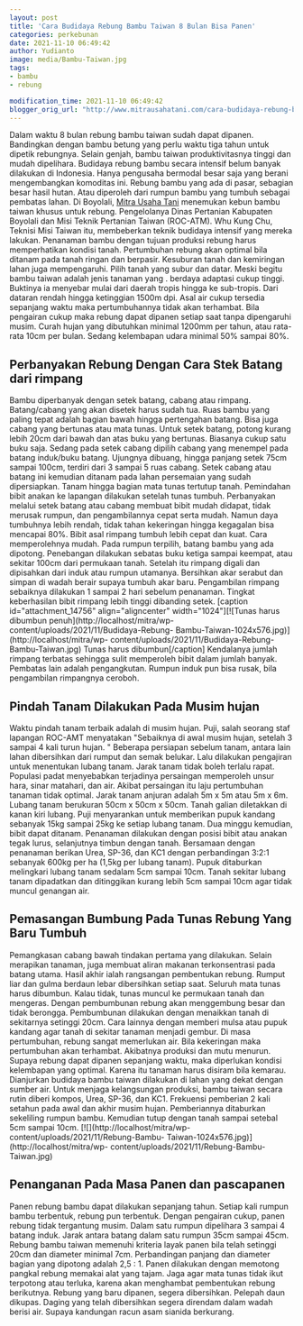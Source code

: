 ```yaml
---
layout: post
title: 'Cara Budidaya Rebung Bambu Taiwan 8 Bulan Bisa Panen'
categories: perkebunan
date: 2021-11-10 06:49:42
author: Yudianto
image: media/Bambu-Taiwan.jpg
tags:
- bambu
- rebung

modification_time: 2021-11-10 06:49:42
blogger_orig_url: "http://www.mitrausahatani.com/cara-budidaya-rebung-bambu-taiwan-8.html"
---
```


Dalam waktu 8 bulan rebung bambu taiwan sudah dapat dipanen. Bandingkan dengan
bambu betung yang perlu waktu tiga tahun untuk dipetik rebungnya. Selain
genjah, bambu taiwan produktivitasnya tinggi dan mudah dipelihara. Budidaya
rebung bambu secara intensif belum banyak dilakukan di Indonesia. Hanya
pengusaha bermodal besar saja yang berani mengembangkan komoditas ini. Rebung
bambu yang ada di pasar, sebagian besar hasil hutan. Atau diperoleh dari
rumpun bambu yang tumbuh sebagai pembatas lahan. Di Boyolali, [Mitra Usaha
Tani](https://www.mitrausahatani.com) menemukan kebun bambu taiwan khusus untuk
rebung. Pengelolanya Dinas Pertanian Kabupaten Boyolali dan Misi Teknik
Pertanian Taiwan (ROC-ATM). Whu Kung Chu, Teknisi Misi Taiwan itu, membeberkan
teknik budidaya intensif yang mereka lakukan. Penanaman bambu dengan tujuan
produksi rebung harus memperhatikan kondisi tanah. Pertumbuhan rebung akan
optimal bila ditanam pada tanah ringan dan berpasir. Kesuburan tanah dan
kemiringan lahan juga mempengaruhi. Pilih tanah yang subur dan datar. Meski
begitu bambu taiwan adalah jenis tanaman yang . berdaya adaptasi cukup tinggi.
Buktinya ia menyebar mulai dari daerah tropis hingga ke sub-tropis. Dari
dataran rendah hingga ketinggian 1500m dpi. Asal air cukup tersedia sepanjang
waktu maka pertumbuhannya tidak akan terhambat. Bila pengairan cukup maka
rebung dapat dipanen setiap saat tanpa dipengaruhi musim. Curah hujan yang
dibutuhkan minimal 1200mm per tahun, atau rata-rata 10cm per bulan. Sedang
kelembapan udara minimal 50% sampai 80%.

## Perbanyakan Rebung Dengan Cara Stek Batang dari rimpang

Bambu diperbanyak dengan setek batang, cabang atau rimpang. Batang/cabang yang
akan disetek harus sudah tua. Ruas bambu yang paling tepat adalah bagian bawah
hingga pertengahan batang. Bisa juga cabang yang bertunas atau mata tunas.
Untuk setek batang, potong kurang lebih 20cm dari bawah dan atas buku yang
bertunas. Biasanya cukup satu buku saja. Sedang pada setek cabang dipilih
cabang yang menempel pada batang induk/buku batang. Ujungnya dibuang, hingga
panjang setek 75cm sampai 100cm, terdiri dari 3 sampai 5 ruas cabang. Setek
cabang atau batang ini kemudian ditanam pada lahan persemaian yang sudah
dipersiapkan. Tanam hingga bagian mata tunas tertutup tanah. Pemindahan bibit
anakan ke lapangan dilakukan setelah tunas tumbuh. Perbanyakan melalui setek
batang atau cabang membuat bibit mudah didapat, tidak merusak rumpun, dan
pengambilannya cepat serta mudah. Namun daya tumbuhnya lebih rendah, tidak
tahan kekeringan hingga kegagalan bisa mencapai 80%. Bibit asal rimpang tumbuh
lebih cepat dan kuat. Cara memperolehnya mudah. Pada rumpun terpilih, batang
bambu yang ada dipotong. Penebangan dilakukan sebatas buku ketiga sampai
keempat, atau sekitar 100cm dari permukaan tanah. Setelah itu rimpang digali
dan dipisahkan dari induk atau rumpun utamanya. Bersihkan akar serabut dan
simpan di wadah berair supaya tumbuh akar baru. Pengambilan rimpang sebaiknya
dilakukan 1 sampai 2 hari sebelum penanaman. Tingkat keberhasilan bibit
rimpang lebih tinggi dibanding setek. [caption id="attachment_14756"
align="aligncenter" width="1024"][![Tunas harus dibumbun
penuh](http://localhost/mitra/wp-content/uploads/2021/11/Budidaya-Rebung-
Bambu-Taiwan-1024x576.jpg)](http://localhost/mitra/wp-
content/uploads/2021/11/Budidaya-Rebung-Bambu-Taiwan.jpg) Tunas harus
dibumbun[/caption] Kendalanya jumlah rimpang terbatas sehingga sulit
memperoleh bibit dalam jumlah banyak. Pembatas lain adalah pengangkutan.
Rumpun induk pun bisa rusak, bila pengambilan rimpangnya ceroboh.

## Pindah Tanam Dilakukan Pada Musim hujan

Waktu pindah tanam terbaik adalah di musim hujan. Puji, salah seorang staf
lapangan ROC-AMT menyatakan "Sebaiknya di awal musim hujan, setelah 3 sampai 4
kali turun hujan. " Beberapa persiapan sebelum tanam, antara lain lahan
dibersihkan dari rumput dan semak belukar. Lalu dilakukan pengajiran untuk
menentukan lubang tanam. Jarak tanam tidak boleh terlalu rapat. Populasi padat
menyebabkan terjadinya persaingan memperoleh unsur hara, sinar matahari, dan
air. Akibat persaingan itu laju pertumbuhan tanaman tidak optimal. Jarak tanam
anjuran adalah 5m x 5m atau 5m x 6m. Lubang tanam berukuran 50cm x 50cm x
50cm. Tanah galian diletakkan di kanan kiri lubang. Puji menyarankan untuk
memberikan pupuk kandang sebanyak 15kg sampai 25kg ke setiap lubang tanam. Dua
minggu kemudian, bibit dapat ditanam. Penanaman dilakukan dengan posisi bibit
atau anakan tegak lurus, selanjutnya timbun dengan tanah. Bersamaan dengan
penanaman berikan Urea, SP-36, dan KC1 dengan perbandingan 3:2:1 sebanyak
600kg per ha (1,5kg per lubang tanam). Pupuk ditaburkan melingkari lubang
tanam sedalam 5cm sampai 10cm. Tanah sekitar lubang tanam dipadatkan dan
ditinggikan kurang lebih 5cm sampai 10cm agar tidak muncul genangan air.

## Pemasangan Bumbung Pada Tunas Rebung Yang Baru Tumbuh

Pemangkasan cabang bawah tindakan pertama yang dilakukan. Selain merapikan
tanaman, juga membuat aliran makanan terkonsentrasi pada batang utama. Hasil
akhir ialah rangsangan pembentukan rebung. Rumput liar dan gulma berdaun lebar
dibersihkan setiap saat. Seluruh mata tunas harus dibumbun. Kalau tidak, tunas
muncul ke permukaan tanah dan mengeras. Dengan pembumbunan rebung akan
menggembung besar dan tidak berongga. Pembumbunan dilakukan dengan menaikkan
tanah di sekitarnya setinggi 20cm. Cara lainnya dengan memberi mulsa atau
pupuk kandang agar tanah di sekitar tanaman menjadi gembur. Di masa
pertumbuhan, rebung sangat memerlukan air. Bila kekeringan maka pertumbuhan
akan terhambat. Akibatnya produksi dan mutu menurun. Supaya rebung dapat
dipanen sepanjang waktu, maka diperlukan kondisi kelembapan yang optimal.
Karena itu tanaman harus disiram bila kemarau. Dianjurkan budidaya bambu
taiwan dilakukan di lahan yang dekat dengan sumber air. Untuk menjaga
kelangsungan produksi, bambu taiwan secara rutin diberi kompos, Urea, SP-36,
dan KC1. Frekuensi pemberian 2 kali setahun pada awal dan akhir musim hujan.
Pemberiannya ditaburkan sekeliling rumpun bambu. Kemudian tutup dengan tanah
sampai setebal 5cm sampai 10cm. [![](http://localhost/mitra/wp-
content/uploads/2021/11/Rebung-Bambu-
Taiwan-1024x576.jpg)](http://localhost/mitra/wp-
content/uploads/2021/11/Rebung-Bambu-Taiwan.jpg)

## Penanganan Pada Masa Panen dan pascapanen

Panen rebung bambu dapat dilakukan sepanjang tahun. Setiap kali rumpun bambu
terbentuk, rebung pun terbentuk. Dengan pengairan cukup, panen rebung tidak
tergantung musim. Dalam satu rumpun dipelihara 3 sampai 4 batang induk. Jarak
antara batang dalam satu rumpun 35cm sampai 45cm. Rebung bambu taiwan memenuhi
kriteria layak panen bila telah setinggi 20cm dan diameter minimal 7cm.
Perbandingan panjang dan diameter bagian yang dipotong adalah 2,5 : 1. Panen
dilakukan dengan memotong pangkal rebung memakai alat yang tajam. Jaga agar
mata tunas tidak ikut terpotong atau terluka, karena akan menghambat
pembentukan rebung berikutnya. Rebung yang baru dipanen, segera dibersihkan.
Pelepah daun dikupas. Daging yang telah dibersihkan segera direndam dalam
wadah berisi air. Supaya kandungan racun asam sianida berkurang.


